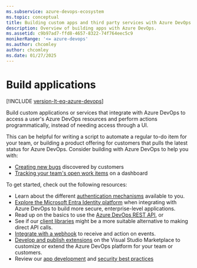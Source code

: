 ```yaml
---
ms.subservice: azure-devops-ecosystem
ms.topic: conceptual
title: Building custom apps and third party services with Azure DevOps
description: Overview of building apps with Azure DevOps.
ms.assetid: c9b97ad7-ffd8-4657-8322-74f764eec5c9
monikerRange: '<= azure-devops'
ms.author: chcomley
author: chcomley
ms.date: 01/27/2025
---
```


# Build applications  

[!INCLUDE [version-lt-eq-azure-devops](../includes/version-lt-eq-azure-devops.md)]

Build custom applications or services that integrate with Azure DevOps to access a user's Azure DevOps resources and perform actions programmatically, instead of needing access through a UI. 

This can be helpful for writing a script to automate a regular to-do item for your team, or building a product offering for customers that pulls the latest status for Azure DevOps. Consider building with Azure DevOps to help you with:
* [Creating new bugs](./quickstarts/create-bug-quickstart.md) discovered by customers
* [Tracking your team's open work items](./quickstarts/work-item-quickstart.md) on a dashboard

To get started, check out the following resources:
* Learn about the different [authentication mechanisms](./get-started/authentication/authentication-guidance.md) available to you.
* [Explore the Microsoft Entra Identity platform](./get-started/authentication/entra.md) when integrating with Azure DevOps to build more secure, enterprise-level applications.
* Read up on the basics to use the [Azure DevOps REST API](./how-to/call-rest-api.md), or
* See if our [client libraries](./concepts/dotnet-client-libraries.md) might be a more suitable alternative to making direct API calls.
* [Integrate with a webhook](../service-hooks/overview.md) to receive and action on events.
* [Develop and publish extensions](../extend/overview.md) on the Visual Studio Marketplace to customize or extend the Azure DevOps platform for your team or customers.
* Review our [app development](./concepts/integration-bestpractices.md) and [security best practices](../organizations/security/security-overview.md)
